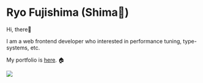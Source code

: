 # Ryo Fujishima (Shima🐾)
Hi, there👋

I am a web frontend developer who interested in performance tuning, type-systems, etc.

My portfolio is [here](https://fujishima.dev/). 🏠

<div style="display: flex; justify-content: space-between; align-items: center;">
  <a href="https://github.com/anuraghazra/github-readme-stats">
  <img src="https://github-readme-stats.vercel.app/api?username=Co9xs&count_private=true&show_icons=true" />
</a>
</div>
